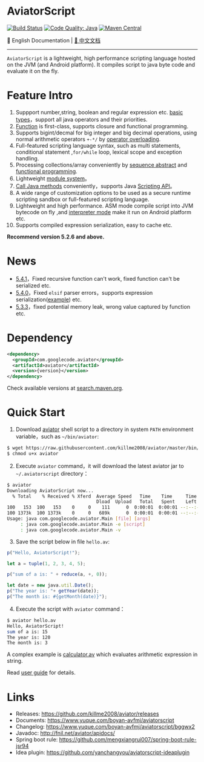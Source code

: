 # AviatorScript

[![Build Status](https://travis-ci.org/killme2008/aviatorscript.svg?branch=master)](https://travis-ci.org/killme2008/aviatorscript)
[![Code Quality: Java](https://img.shields.io/lgtm/grade/java/g/killme2008/aviator.svg?logo=lgtm&logoWidth=18)](https://lgtm.com/projects/g/killme2008/aviator/context:java)
[![Maven Central](https://img.shields.io/maven-central/v/com.googlecode.aviator/aviator.svg?label=maven%20central)](https://search.maven.org/search?q=g:com.googlecode.aviator%20AND%20aviator)

📖 English Documentation | [📖 中文文档](README.md)

----------------------------------------

`AviatorScript` is a lightweight, high performance scripting language hosted on the JVM (and Android platform).
It compiles script to java byte code and evaluate it on the fly.

# Feature Intro

1. Suppport number,string, boolean and regular expression
   etc. [basic types](https://www.yuque.com/boyan-avfmj/aviatorscript/lvabnw?translate=en)，support all java operators
   and their priorities.
2. [Function](https://www.yuque.com/boyan-avfmj/aviatorscript/gl2p0q?translate=en) is first-class, supports closure and
   functional programming.
3. Supports bigint/decmal for big integer and big decimal operations, using normal arithmetic operators `+-*/`
   by [operator overloading](https://www.yuque.com/boyan-avfmj/aviatorscript/ydllav?translate=en#5hq4k).
4. Full-featured scripting language syntax, such as multi statements, conditional statement ,`for/while` loop, lexical
   scope and exception handling.
5. Processing collections/array conveniently
   by [sequence abstract](https://www.yuque.com/boyan-avfmj/aviatorscript/yc4l93?translate=en)
   and [functional programming](https://www.yuque.com/boyan-avfmj/aviatorscript/ksghfc?translate=en).
6. Lightweight [module system](https://www.yuque.com/boyan-avfmj/aviatorscript/rqra81?translate=en)。
7. [Call Java methods](https://www.yuque.com/boyan-avfmj/aviatorscript/xbdgg2?translate=en) conveniently，supports
   Java [Scripting API](https://www.yuque.com/boyan-avfmj/aviatorscript/bds23b?translate=en)。
8. A wide range of customization options to be used as a secure runtime scripting sandbox or full-featured scripting
   language.
9. Lightweight and high performance. ASM mode compile script into JVM bytecode on fly
   ,and [interpreter mode](https://www.yuque.com/boyan-avfmj/aviatorscript/ok8agx?translate=en) make it run on Android
   platform etc.
10. Supports compiled expression serialization, easy to cache etc.

**Recommend version 5.2.6 and above.**

# News

* [5.4.1](https://github.com/killme2008/aviatorscript/releases/tag/aviator-5.4.1)，Fixed recursive function can't work,
  fixed function can't be serialized etc.
* [5.4.0](https://github.com/killme2008/aviatorscript/releases/tag/aviator-5.4.0)，Fixed `elsif` parser errors，supports
  expression
  serialization([example](https://github.com/killme2008/aviatorscript/blob/master/src/test/java/com/googlecode/aviator/example/SerializeExample.java))
  etc.
* [5.3.3](https://github.com/killme2008/aviatorscript/releases/tag/aviator-5.3.3)，fixed potential memory leak, wrong
  value captured by function etc.

# Dependency

```xml
<dependency>
  <groupId>com.googlecode.aviator</groupId>
  <artifactId>aviator</artifactId>
  <version>{version}</version>
</dependency>
```

Check available versions
at [search.maven.org](https://search.maven.org/search?q=g:com.googlecode.aviator%20AND%20a:aviator&core=gav).

# Quick Start

1. Download [aviator](https://raw.githubusercontent.com/killme2008/aviator/master/bin/aviator)  shell script to a
   directory in system `PATH` environment variable，such as  `~/bin/aviator`:

```sh
$ wget https://raw.githubusercontent.com/killme2008/aviator/master/bin/aviator
$ chmod u+x aviator
```

2. Execute  `aviator`   command，it will download the latest aviator jar to  `~/.aviatorscript`  directory：

```sh
$ aviator
Downloading AviatorScript now...
  % Total    % Received % Xferd  Average Speed   Time    Time     Time  Current
                                 Dload  Upload   Total   Spent    Left  Speed
100   153  100   153    0     0    111      0  0:00:01  0:00:01 --:--:--   111
100 1373k  100 1373k    0     0   689k      0  0:00:01  0:00:01 --:--:--  689k
Usage: java com.googlecode.aviator.Main [file] [args]
     : java com.googlecode.aviator.Main -e [script]
     : java com.googlecode.aviator.Main -v
```

3. Save the script below in file `hello.av`:

```js
p("Hello, AviatorScript!");

let a = tuple(1, 2, 3, 4, 5);

p("sum of a is: " + reduce(a, +, 0));

let date = new java.util.Date();
p("The year is: "+ getYear(date));
p("The month is: #{getMonth(date)}");
```

4. Execute the script with `aviator`  command：

```sh
$ aviator hello.av
Hello, AviatorScript!
sum of a is: 15
The year is: 120
The month is: 3
```

A complex example is [calculator.av](https://github.com/killme2008/aviatorscript/blob/master/examples/calculator.av)
which evaluates arithmetic expression in string.

Read [user guide](https://www.yuque.com/boyan-avfmj/aviatorscript/cpow90?translate=en) for details.

# Links

* Releases: <https://github.com/killme2008/aviator/releases>
* Documents: <https://www.yuque.com/boyan-avfmj/aviatorscript>
* Changelog: <https://www.yuque.com/boyan-avfmj/aviatorscript/bggwx2>
* Javadoc: <http://fnil.net/aviator/apidocs/>
* Spring boot rule: <https://github.com/mengxiangrui007/spring-boot-rule-jsr94>
* Idea plugin: <https://github.com/yanchangyou/aviatorscript-ideaplugin>

